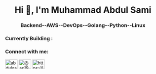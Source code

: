 <h1 align="center">Hi 👋, I'm Muhammad Abdul Sami</h1>
<h3 align="center">Backend--AWS--DevOps--Golang--Python--Linux </h3>
<h3 align="left">Currently Building :</h3>
<h3 align="left">Connect with me:</h3>
<p align="left">
<a href="https://twitter.com/abdulsami1211" target="blank"><img align="center" src="https://raw.githubusercontent.com/rahuldkjain/github-profile-readme-generator/master/src/images/icons/Social/twitter.svg" alt="abdulsami1211" height="30" width="40" /></a>
<a href="https://medium.com/@as1987137" target="blank"><img align="center" src="https://raw.githubusercontent.com/rahuldkjain/github-profile-readme-generator/master/src/images/icons/Social/medium.svg" alt="@as1987137" height="30" width="40" /></a>
<a href="https://www.leetcode.com/https://leetcode.com/abdulsami455/" target="blank"><img align="center" src="https://raw.githubusercontent.com/rahuldkjain/github-profile-readme-generator/master/src/images/icons/Social/leet-code.svg" alt="https://leetcode.com/abdulsami455/" height="30" width="40" /></a>
</p>



